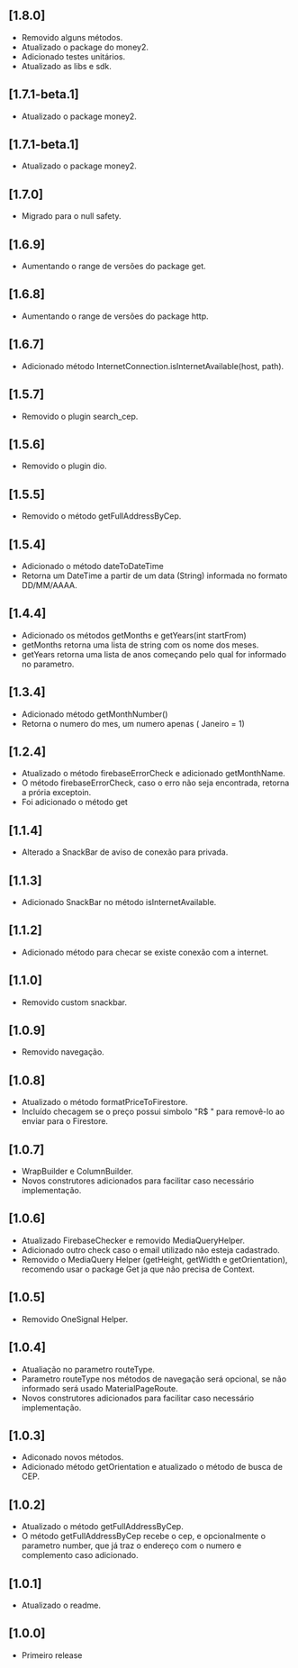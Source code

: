 ## [1.8.0]

* Removido alguns métodos.
* Atualizado o package do money2.
* Adicionado testes unitários.
* Atualizado as libs e sdk.

## [1.7.1-beta.1]

* Atualizado o package money2.

## [1.7.1-beta.1]

* Atualizado o package money2.

## [1.7.0]

* Migrado para o null safety.

## [1.6.9]

* Aumentando o range de versões do package get.

## [1.6.8]

* Aumentando o range de versões do package http.

## [1.6.7]

* Adicionado método InternetConnection.isInternetAvailable(host, path).

## [1.5.7]

* Removido o plugin search_cep.

## [1.5.6]

* Removido o plugin dio.

## [1.5.5]

* Removido o método getFullAddressByCep.

## [1.5.4] 

* Adicionado o método dateToDateTime
* Retorna um DateTime a partir de um data (String) informada no formato DD/MM/AAAA.

## [1.4.4]

* Adicionado os métodos getMonths e getYears(int startFrom)
* getMonths retorna uma lista de string com os nome dos meses.
* getYears retorna uma lista de anos começando pelo qual for informado no parametro.

## [1.3.4]

* Adicionado método getMonthNumber()
* Retorna o numero do mes, um numero apenas ( Janeiro = 1)

## [1.2.4]

* Atualizado o método firebaseErrorCheck e adicionado getMonthName.
* O método firebaseErrorCheck, caso o erro não seja encontrada, retorna a prória exceptoin.
* Foi adicionado o método get

## [1.1.4]

* Alterado a SnackBar de aviso de conexão para privada.

## [1.1.3]

* Adicionado SnackBar no método isInternetAvailable.

## [1.1.2]

* Adicionado método para checar se existe conexão com a internet.

## [1.1.0]

* Removido custom snackbar.

## [1.0.9]

* Removido navegação.

## [1.0.8]

* Atualizado o método formatPriceToFirestore.
* Incluído checagem se o preço possui simbolo "R$ " para removê-lo ao enviar para o Firestore.

## [1.0.7]

* WrapBuilder e ColumnBuilder.
* Novos construtores adicionados para facilitar caso necessário implementação.

## [1.0.6]

* Atualizado FirebaseChecker e removido MediaQueryHelper.
* Adicionado outro check caso o email utilizado não esteja cadastrado.
* Removido o MediaQuery Helper (getHeight, getWidth e getOrientation), recomendo usar o package Get ja que não precisa de Context.

## [1.0.5]

* Removido OneSignal Helper.

## [1.0.4]

* Atualiação no parametro routeType.
* Parametro routeType nos métodos de navegação será opcional, se não informado será usado MaterialPageRoute.
* Novos construtores adicionados para facilitar caso necessário implementação.

## [1.0.3]

* Adiconado novos métodos.
* Adicionado método getOrientation e atualizado o método de busca de CEP.

## [1.0.2]

* Atualizado o método getFullAddressByCep.
* O método getFullAddressByCep recebe o cep, e opcionalmente o parametro number, que já traz o endereço com o numero e complemento caso adicionado.

## [1.0.1]

* Atualizado o readme.

## [1.0.0]

* Primeiro release